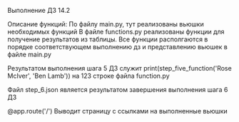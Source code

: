 Выполнение ДЗ 14.2

Описание функций:
По файлу main.py, тут реализованы вьюшки необходимых функций
В файле functions.py реализованы функции для получение результатов из таблицы. 
Все функции располгаются в порядке соответствующем выполнению дз и представлению вьюшек в файле main.py

Результатом выполнения шага 5 ДЗ служит
print(step_five_function('Rose McIver', 'Ben Lamb')) на 123 строке файла function.py

Файл step_6.json является результатом завершения выполнения шага 6 ДЗ

@app.route('/')
Выводит страницу с ссылками на выполненные вьюшки
